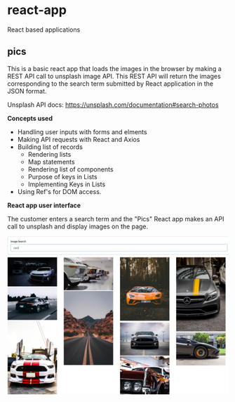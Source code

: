 # react-app
React based applications

## pics

This is a basic react app that loads the images in the browser by making a REST API call to unsplash image API. This REST API will return the images corresponding to the search term submitted by React application in the JSON format.

Unsplash API docs: https://unsplash.com/documentation#search-photos

**Concepts used**

- Handling user inputs with forms and elments
- Making API requests with React and Axios
- Building list of records
  - Rendering lists
  - Map statements
  - Rendering list of components
  - Purpose of keys in Lists
  - Implementing Keys in Lists
- Using Ref's for DOM access.

**React app user interface**

The customer enters a search term and the "Pics" React app makes an API call to unsplash and display images on the page.

![Accuracy](https://github.com/agoel41/react-app/blob/master/pics/public/Pics%20react%20app.png)
